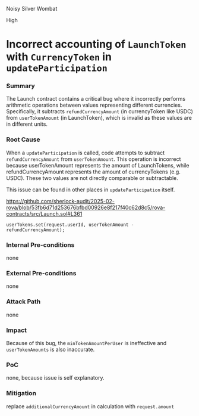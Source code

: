 Noisy Silver Wombat

High

# Incorrect accounting of `LaunchToken` with `CurrencyToken` in `updateParticipation`

### Summary

The Launch contract contains a critical bug where it incorrectly performs arithmetic operations between values representing different currencies. Specifically, it subtracts `refundCurrencyAmount` (in currencyToken like USDC) from `userTokenAmount` (in LaunchToken), which is invalid as these values are in different units.

### Root Cause

When a `updateParticipation` is called, code attempts to subtract `refundCurrencyAmount` from `userTokenAmount`. This operation is incorrect because userTokenAmount represents the amount of LaunchTokens, while refundCurrencyAmount represents the amount of currencyTokens (e.g. USDC). These two values are not directly comparable or subtractable.

This issue can be found in other places in `updateParticipation` itself. 

https://github.com/sherlock-audit/2025-02-rova/blob/53fb6d71d253676bfbd00926e8f217f40c62d8c5/rova-contracts/src/Launch.sol#L361
```solidity
userTokens.set(request.userId, userTokenAmount - refundCurrencyAmount);
```

### Internal Pre-conditions

none

### External Pre-conditions

none

### Attack Path

none

### Impact

Because of this bug, the `minTokenAmountPerUser` is ineffective and `userTokenAmounts` is also inaccurate.



### PoC

none, because issue is self explanatory. 

### Mitigation

replace `additionalCurrencyAmount` in calculation with `request.amount` 
